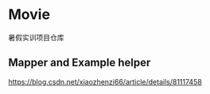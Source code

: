 # Movie
暑假实训项目仓库

## Mapper and Example helper
https://blog.csdn.net/xiaozhenzi66/article/details/81117458
